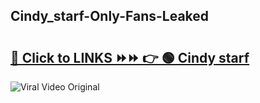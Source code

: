 
 ## Cindy_starf-Only-Fans-Leaked

# <h2><a href="https://clipsfans.com/Cindy_starf&ref=git">🔗 Click to LINKS ⏩⏩ 👉 🟢 Cindy starf </a></h2>

<a href="https://clipsfans.com/Cindy_starf&ref=git" rel="nofollow" data-target="animated-image.originalLink"><img src="https://i.ibb.co.com/xMMVF88/686577567.gif" alt="Viral Video Original" style="max-width: 100%; display: inline-block;" data-target="animated-image.originalImage"></a>
